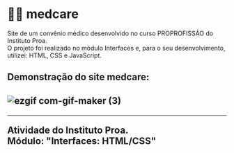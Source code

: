 # 👩‍⚕️ medcare

Site de um convênio médico desenvolvido no curso PROPROFISSÃO do Instituto Proa. <br> 
O projeto foi realizado no módulo Interfaces e, para o seu desenvolvimento, utilizei: HTML, CSS e JavaScript.

<h2> Demonstração do site medcare: <h2>

![ezgif com-gif-maker (3)](https://user-images.githubusercontent.com/93364960/162601383-6610b495-d126-4300-aca3-94fd314030a6.gif)

 <hr>
 
Atividade do Instituto Proa. <br>
Módulo: "Interfaces: HTML/CSS"
